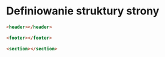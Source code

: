 # Definiowanie struktury strony

```html
<header></header>

<footer></footer>

<section></section>
```
